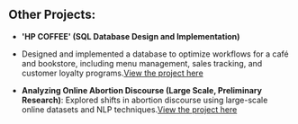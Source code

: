 ## Other Projects:
- **'HP COFFEE' (SQL Database Design and Implementation)**
- Designed and implemented a database to optimize workflows for a café and bookstore, including menu management, sales tracking, and customer loyalty programs.[View the project here](https://github.com/ecg1331/db_autumn2024/tree/main)
  
- **Analyzing Online Abortion Discourse (Large Scale, Preliminary Research)**:
  Explored shifts in abortion discourse using large-scale online datasets and NLP techniques.[View the project here](https://github.com/macs30123-s24/final-project-online_abortion_discourse)

  
